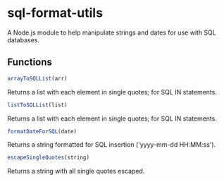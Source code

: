 # sql-format-utils
A Node.js module to help manipulate strings and dates for use with SQL databases.

## Functions

```JavaScript
arrayToSQLList(arr)
```
Returns a list with each element in single quotes; for SQL IN statements.

```JavaScript
listToSQLList(list)
```
Returns a list with each element in single quotes; for SQL IN statements.

```JavaScript
formatDateForSQL(date)
```
Returns a string formatted for SQL insertion ('yyyy-mm-dd HH:MM:ss').

```JavaScript
escapeSingleQuotes(string)
```
Returns a string with all single quotes escaped.
